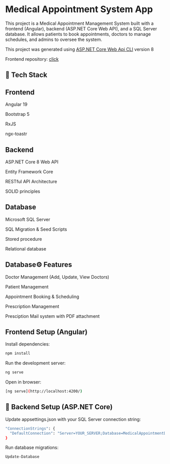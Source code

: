 # Medical Appointment System App

This project is a Medical Appointment Management System built with a frontend (Angular), backend (ASP.NET Core Web API), and a SQL Server database. It allows patients to book appointments, doctors to manage schedules, and admins to oversee the system.

This project was generated using [ASP.NET Core Web Api CLI](https://dotnet.microsoft.com/en-us/apps/aspnet/apis) version 8

Frontend repository: [click](https://github.com/opibarua1111/Medical-Appointment-system-App)

## 🚀 Tech Stack


## Frontend

Angular 19

Bootstrap 5

RxJS

ngx-toastr

## Backend

ASP.NET Core 8 Web API

Entity Framework Core

RESTful API Architecture

SOLID principles

## Database

Microsoft SQL Server

SQL Migration & Seed Scripts

Stored procedure

Relational database

## Database⚙️ Features

Doctor Management (Add, Update, View Doctors)

Patient Management

Appointment Booking & Scheduling

Prescription Management

Presciption Mail system with PDF attachment

## Frontend Setup (Angular)

Install dependencies:
```bash
npm install
```

Run the development server:
```bash
ng serve
```
Open in browser: 
```bash
[ng serve](http://localhost:4200/)
```

## 🔧 Backend Setup (ASP.NET Core)

Update appsettings.json with your SQL Server connection string:

```bash
"ConnectionStrings": {
  "DefaultConnection": "Server=YOUR_SERVER;Database=MedicalAppointmentDB;Trusted_Connection=True;TrustServerCertificate=True;"
}
```
Run database migrations:
```bash
Update-Database
```

